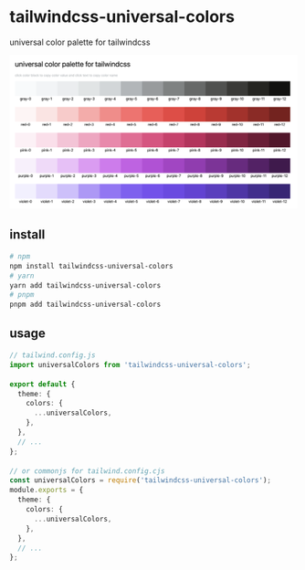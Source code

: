 # tailwindcss-universal-colors

universal color palette for tailwindcss

![image](./assets/cover.png)

## install

```bash
# npm
npm install tailwindcss-universal-colors
# yarn
yarn add tailwindcss-universal-colors
# pnpm
pnpm add tailwindcss-universal-colors

```

## usage

```ts
// tailwind.config.js
import universalColors from 'tailwindcss-universal-colors';

export default {
  theme: {
    colors: {
      ...universalColors,
    },
  },
  // ...
};

// or commonjs for tailwind.config.cjs
const universalColors = require('tailwindcss-universal-colors');
module.exports = {
  theme: {
    colors: {
      ...universalColors,
    },
  },
  // ...
};
```
